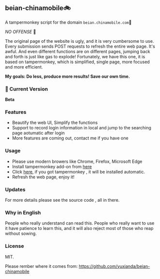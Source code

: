 ## beian-chinamobile:bike: 

A tampermonkey script for the domain `beian.chinamobile.com`:monkey:

*NO OFFENSE* :new_moon_with_face:

The original page of the website is ugly, and it is very cumbersome to use. Every submission sends POST requests to refresh the entire web page. It's awful. And even different functions are on different pages, jumping back and forth is just like gas to explode! Fortunately, we have this one, it is based on tampermonkey, which is simplified, single page, more focused and more efficient. 

**My goals:  Do less, produce more results! Save our own time.**

### :running: Current Version

**Beta**

### Features

- Beautify the web UI, Simplify the functions
- Support to record login information in local and jump to the searching page aotumatic after login
- More features are coming out, contact me if you have one

### Usage

- Please use modern browers like Chrome, Firefox, Microsoft Edge
- Install tampermonkey add-on from [here](http://tampermonkey.net/)
- Click [here](https://greasyfork.org/scripts/369426/code/Xianda-%E7%A7%BB%E5%8A%A8%E9%9B%86%E5%9B%A2%E5%B7%A5%E4%BF%A1%E9%83%A8ip%E5%A4%87%E6%A1%88%E7%B3%BB%E7%BB%9F%E4%BC%98%E5%8C%96.user.js), if you got tampermonkey , it will be installed automatic.
- Refresh the web page, enjoy it!

### Updates

For more details please see the source code , all in there.

### Why in English

People who really understand can read this. People who really want to use it have patience to learn this, and it will also reject most of those who reap without sowing.

### License

MIT.

Please rember where it comes from: <https://github.com/yuxianda/beian-chinamobile>